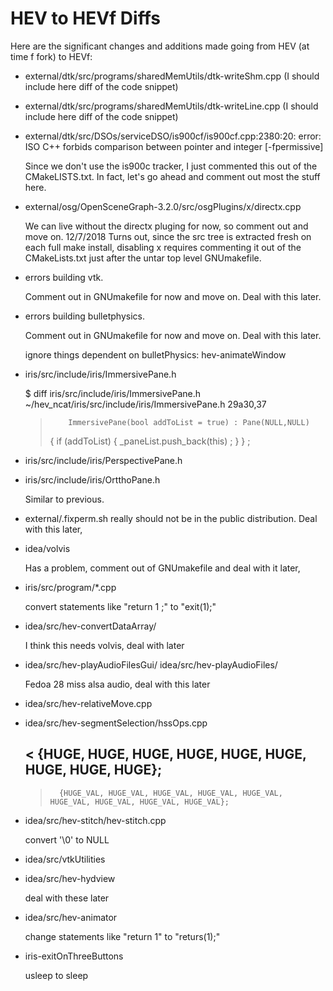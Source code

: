 HEV to HEVf Diffs
===

Here are the significant changes and additions made going from HEV (at time f fork) to HEVf:

- external/dtk/src/programs/sharedMemUtils/dtk-writeShm.cpp
  (I should include here diff of the code snippet)
  
- external/dtk/src/programs/sharedMemUtils/dtk-writeLine.cpp
  (I should include here diff of the code snippet)

- external/dtk/src/DSOs/serviceDSO/is900cf/is900cf.cpp:2380:20:
  error: ISO C++ forbids comparison between pointer and integer [-fpermissive]

  Since we don't use the is900c tracker, I just commented this out
  of the CMakeLISTS.txt. In fact, let's go ahead and comment out most the
  stuff here.

- external/osg/OpenSceneGraph-3.2.0/src/osgPlugins/x/directx.cpp

  We can live without the directx pluging for now, so comment out and
  move on. 12/7/2018 Turns out, since the src tree is extracted fresh
  on each full make  install, disabling x requires commenting it out
  of the CMakeLists.txt just after the untar top level GNUmakefile.

-  errors building vtk. 

   Comment out in GNUmakefile for now and move on. Deal with this later.

-  errors building bulletphysics.

   Comment out in GNUmakefile for now and move on. Deal with this later.

   ignore things dependent on bulletPhysics: hev-animateWindow
   

-  iris/src/include/iris/ImmersivePane.h

   $ diff iris/src/include/iris/ImmersivePane.h ~/hev_ncat/iris/src/include/iris/ImmersivePane.h
   29a30,37
   >         ImmersivePane(bool addToList = true) : Pane(NULL,NULL)
   > 	{ 
   > 	    if (addToList) 
   > 	    {
   > 		_paneList.push_back(this) ;
   > 	    }
   > 	} ;
   > 


-  iris/src/include/iris/PerspectivePane.h
-  iris/src/include/iris/OrtthoPane.h

   Similar to previous.



-   external/.fixperm.sh really should not be in the public distribution.
    Deal with this later,


-   idea/volvis

    Has a problem, comment out of GNUmakefile and deal with it later,

-   iris/src/program/*.cpp

    convert statements like "return 1 ;" to "exit(1);"

-    idea/src/hev-convertDataArray/

     I think this needs volvis, deal with later

-   idea/src/hev-playAudioFilesGui/
    idea/src/hev-playAudioFiles/

     Fedoa 28 miss alsa audio, deal with this later

-   idea/src/hev-relativeMove.cpp
-   idea/src/hev-segmentSelection/hssOps.cpp

    < 	{HUGE, HUGE, HUGE, HUGE, HUGE, HUGE, HUGE, HUGE, HUGE};
    ---
     >       {HUGE_VAL, HUGE_VAL, HUGE_VAL, HUGE_VAL, HUGE_VAL, HUGE_VAL, HUGE_VAL, HUGE_VAL, HUGE_VAL};


-   idea/src/hev-stitch/hev-stitch.cpp

    convert '\0' to NULL

-   idea/src/vtkUtilities
-   idea/src/hev-hydview

    deal with these later

-   idea/src/hev-animator

    change statements like "return 1" to "returs(1);"

-    iris-exitOnThreeButtons

     usleep to sleep
     